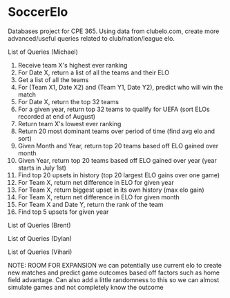 # SoccerElo
Databases project for CPE 365. Using data from clubelo.com, create more 
advanced/useful queries related to club/nation/league elo.

List of Queries (Michael)
1) Receive team X's highest ever ranking
2) For Date X, return a list of all the teams and their ELO
3) Get a list of all the teams
4) For (Team X1, Date X2) and (Team Y1, Date Y2), predict who will win the match
5) For Date X, return the top 32 teams
6) For a given year, return top 32 teams to qualify for UEFA (sort ELOs 
   recorded at end of August)
7) Return team X's lowest ever ranking
8) Return 20 most dominant teams over period of time (find avg elo and sort)
9) Given Month and Year, return top 20 teams based off ELO gained over month
10) Given Year, return top 20 teams based off ELO gained over year (year starts
    in July 1st)
11) Find top 20 upsets in history (top 20 largest ELO gains over one game)
12) For Team X, return net difference in ELO for given year
13) For Team X, return biggest upset in its own history (max elo gain)
14) For Team X, return net difference in ELO for given month
15) For Team X and Date Y, return the rank of the team
16) Find top 5 upsets for given year

List of Queries (Brent)

List of Queries (Dylan)

List of Queries (Vihari)


NOTE: ROOM FOR EXPANSION
we can potentially use current elo to create new matches and predict game
outcomes based off factors such as home field advantage. Can also add a little
randomness to this so we can almost simulate games and not completely know
the outcome
